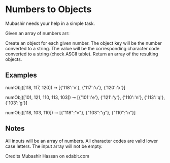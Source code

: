 # Numbers to Objects

Mubashir needs your help in a simple task.

Given an array of numbers arr:

Create an object for each given number.
The object key will be the number converted to a string.
The value will be the corresponding character code converted to a string (check ASCII table).
Return an array of the resulting objects.

## Examples

numObj([118, 117, 120]) ➞ [{'118':'v'}, {'117':'u'}, {'120':'x'}]

numObj([101, 121, 110, 113, 103]) ➞ [{'101':'e'}, {'121':'y'}, {'110':'n'}, {'113':'q'}, {'103':'g'}]

numObj([118, 103, 110]) ➞ [{"118":"v"}, {"103":"g"}, {"110":"n"}]

## Notes

All inputs will be an array of numbers.
All character codes are valid lower case letters.
The input array will not be empty.

Credits Mubashir Hassan on edabit.com
